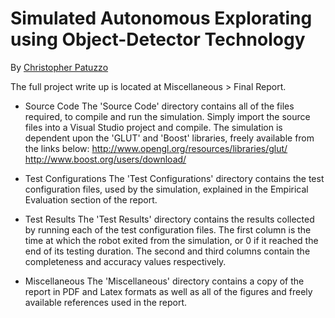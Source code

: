 # Simulated Autonomous Explorating using Object-Detector Technology

By [Christopher Patuzzo](http://chris.patuzzo.co.uk/)

The full project write up is located at Miscellaneous > Final Report.

* Source Code
The 'Source Code' directory contains all of the files required, to compile and run the simulation. Simply import the source files into a Visual Studio project and compile. The simulation is dependent upon the 'GLUT' and 'Boost' libraries, freely available from the links below:
http://www.opengl.org/resources/libraries/glut/
http://www.boost.org/users/download/

* Test Configurations
The 'Test Configurations' directory contains the test configuration files, used by the simulation, explained in the Empirical Evaluation section of the report.

* Test Results
The 'Test Results' directory contains the results collected by running each of the test configuration files. The first column is the time at which the robot exited from the simulation, or 0 if it reached the end of its testing duration. The second and third columns contain the completeness and accuracy values respectively.

* Miscellaneous
The 'Miscellaneous' directory contains a copy of the report in PDF and Latex formats as well as all of the figures and freely available references used in the report.